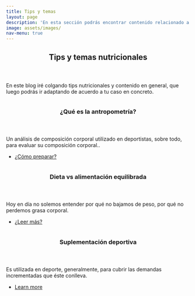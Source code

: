 ```yaml
---
title: Tips y temas
layout: page
description: 'En esta sección podrás encontrar contenido relacionado a preguntas habituales que surgen en asesorías nutricionales.'
image: assets/images/
nav-menu: true
---
```


<!-- Main -->
<div id="main">

<!-- One -->
<section id="one">
	<div class="inner">
		<header class="major">
			<h2>Tips y temas nutricionales</h2>
		</header>
		<p> En este blog iré colgando tips nutricionales y contenido en general, que luego podrás ir adaptando de acuerdo a tu caso en concreto.</p>
		<p></p>
	</div>
</section>

<!-- Two -->
<section id="two" class="spotlights">
	<section>
		<a href="antropometria.html" class="image">
			<img src="{% link assets/images/Carla Antropometría.jpg %}" alt="" data-position="center center" />
		</a>
		<div class="content">
			<div class="inner">
				<header class="major">
					<h3>¿Qué es la antropometría?</h3>
				</header>
				<p>Un análisis de composición corporal utilizado en deportistas, sobre todo, para evaluar su composición corporal..</p>
				<ul class="actions">
					<li><a href="antropometria.html" class="button">¿Cómo preparar?</a></li>
				</ul>
			</div>
		</div>
	</section>
	<section>
		<a href="tip2.html" class="image">
			<img src="{% link assets/images/recortar2.jpg %}" alt="" data-position="top center" />
		</a>
		<div class="content">
			<div class="inner">
				<header class="major">
					<h3>Dieta vs alimentación equilibrada</h3>
				</header>
				<p>Hoy en día no solemos entender por qué no bajamos de peso, por qué no perdemos grasa corporal.</p>
				<ul class="actions">
					<li><a href="tip2.html" class="button">¿Leer más?</a></li>
				</ul>
			</div>
		</div>
	</section>
	<section>
		<a href="tip3.html" class="image">
			<img src="{% link assets/images/IMG_20220822_104723099.jpg %}" alt="" data-position="25% 25%" />
		</a>
		<div class="content">
			<div class="inner">
				<header class="major">
					<h3>Suplementación deportiva</h3>
				</header>
				<p>Es utilizada en deporte, generalmente, para cubrir las demandas incrementadas que éste conlleva.</p>
				<ul class="actions">
					<li><a href="tip3.html" class="button">Learn more</a></li>
				</ul>
			</div>
		</div>
	</section>
</section>

